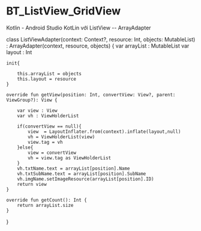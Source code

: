 # BT_ListView_GridView
Kotlin - Android Studio
KotLin với ListView -- ArrayAdapter

class ListViewAdapter(context: Context?, resource: Int, objects: MutableList<Product>) : ArrayAdapter<Product>(context, resource,  objects) {
    var arrayList : MutableList<Product>
    var layout : Int

    init{

        this.arrayList = objects
        this.layout = resource
    }

    override fun getView(position: Int, convertView: View?, parent: ViewGroup?): View {

        var view : View
        var vh : ViewHolderList

        if(convertView == null){
            view  = LayoutInflater.from(context).inflate(layout,null)
            vh = ViewHolderList(view)
            view.tag = vh
        }else{
            view = convertView
            vh = view.tag as ViewHolderList
        }
        vh.txtName.text = arrayList[position].Name
        vh.txtSubName.text = arrayList[position].SubName
        vh.imgName.setImageResource(arrayList[position].ID)
        return view
    }

    override fun getCount(): Int {
        return arrayList.size
    }
}
